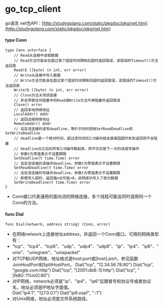 # go_tcp_client

go语言 net包API：[http://studygolang.com/static/pkgdoc/pkg/net.htm](http://studygolang.com/static/pkgdoc/pkg/net.htm)

#### type Conn
    type Conn interface {
        // Read从连接中读取数据
        // Read方法可能会在超过某个固定时间限制后超时返回错误，该错误的Timeout()方法返回真
        Read(b []byte) (n int, err error)
        // Write从连接中写入数据
        // Write方法可能会在超过某个固定时间限制后超时返回错误，该错误的Timeout()方法返回真
        Write(b []byte) (n int, err error)
        // Close方法关闭该连接
        // 并会导致任何阻塞中的Read或Write方法不再阻塞并返回错误
        Close() error
        // 返回本地网络地址
        LocalAddr() Addr
        // 返回远端网络地址
        RemoteAddr() Addr
        // 设定该连接的读写deadline，等价于同时调用SetReadDeadline和SetWriteDeadline
        // deadline是一个绝对时间，超过该时间后I/O操作就会直接因超时失败返回而不会阻塞
        // deadline对之后的所有I/O操作都起效，而不仅仅是下一次的读或写操作
        // 参数t为零值表示不设置期限
        SetDeadline(t time.Time) error
        // 设定该连接的读操作deadline，参数t为零值表示不设置期限
        SetReadDeadline(t time.Time) error
        // 设定该连接的写操作deadline，参数t为零值表示不设置期限
        // 即使写入超时，返回值n也可能>0，说明成功写入了部分数据
        SetWriteDeadline(t time.Time) error
    }
* Conn接口代表通用的面向流的网络连接。多个线程可能会同时调用同一个Conn的方法。

#### func Dial
    func Dial(network, address string) (Conn, error)

* 在网络network上连接地址address，并返回一个Conn接口。可用的网络类型有：
* "tcp"、"tcp4"、"tcp6"、"udp"、"udp4"、"udp6"、"ip"、"ip4"、"ip6"、"unix"、"unixgram"、"unixpacket"
* 对TCP和UDP网络，地址格式是host:port或[host]:port，参见函数JoinHostPort和SplitHostPort。
    Dial("tcp", "12.34.56.78:80")
    Dial("tcp", "google.com:http")
    Dial("tcp", "[2001:db8::1]:http")
    Dial("tcp", "[fe80::1%lo0]:80")
* 对IP网络，network必须是"ip"、"ip4"、"ip6"后跟冒号和协议号或者协议名，地址必须是IP地址字面值。  
    Dial("ip4:1", "127.0.0.1")
    Dial("ip6:ospf", "::1")
* 对Unix网络，地址必须是文件系统路径。
